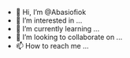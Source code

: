 - 👋 Hi, I’m @Abasiofiok
- 👀 I’m interested in ...
- 🌱 I’m currently learning ...
- 💞️ I’m looking to collaborate on ...
- 📫 How to reach me ...

<!---
Abasiofiok/Abasiofiok is a ✨ special ✨ repository because its `README.md` (this file) appears on your GitHub profile.
You can click the Preview link to take a look at your changes.
--->
